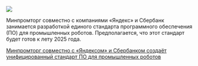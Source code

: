 <!--2025-03-27 14:43:57-->
<div class="yb">
  <div class="rss smaller1 habr"><img src="https://habrastorage.org/getpro/habr/upload_files/60b/c15/8db/60bc158db3925f909051e75280128a8b.jpg" /><p>Минпромторг совместно с компаниями «Яндекс» и Сбербанк занимается разработкой единого стандарта программного обеспечения (ПО) для промышленных роботов. Предполагается, что этот стандарт будет готов к лету 2025 года.</p><p></p> <a... <br><a class="light" href="https://habr.com/ru/news/895050/?utm_source=habrahabr&utm_medium=rss&utm_campaign=895050">Минпромторг совместно с «Яндексом» и Сбербанком создаёт унифицированный стандарт ПО для промышленных роботов</a></div>
</div>

